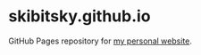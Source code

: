 # skibitsky.github.io

GitHub Pages repository for [my personal website](https://github.com/skibitsky/skibitsky.com).
